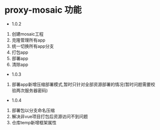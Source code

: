 # proxy-mosaic 功能
- 1.0.2
1. 创建mosaic工程
2. 克隆管理所有app
3. 统一切换所有app分支
4. 打包app
5. 部署app
6. 清除app


- 1.0.3
1. 部署app新增压缩部署模式,暂时只针对全部资源部署的情况(暂时问题需要校验两次服务器密码)


- 1.0.4
1. 部署包以分支命名压缩
2. 解决非vue项目打包后资源访问不到问题
3. 仓库temp新增框架属性